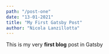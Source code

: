 ```yaml
---
path: "/post-one"
date: "13-01-2021"
title: "My First Gatsby Post"
author: "Nicola Lanzillotta"
---
```


This is my very **first blog** post in Gatsby
